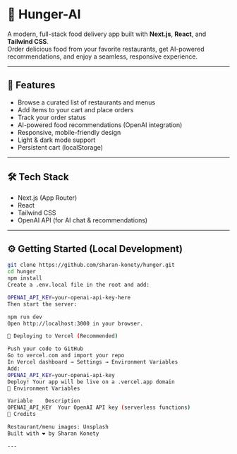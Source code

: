 # 🍔 Hunger-AI

A modern, full-stack food delivery app built with **Next.js**, **React**, and **Tailwind CSS**.  
Order delicious food from your favorite restaurants, get AI-powered recommendations, and enjoy a seamless, responsive experience.

---

## 🚀 Features

- Browse a curated list of restaurants and menus  
- Add items to your cart and place orders  
- Track your order status  
- AI-powered food recommendations (OpenAI integration)  
- Responsive, mobile-friendly design  
- Light & dark mode support  
- Persistent cart (localStorage)

---

## 🛠️ Tech Stack

- Next.js (App Router)  
- React  
- Tailwind CSS  
- OpenAI API (for AI chat & recommendations)

---

## ⚙️ Getting Started (Local Development)

```bash
git clone https://github.com/sharan-konety/hunger.git
cd hunger
npm install
Create a .env.local file in the root and add:

OPENAI_API_KEY=your-openai-api-key-here
Then start the server:

npm run dev
Open http://localhost:3000 in your browser.

🚢 Deploying to Vercel (Recommended)

Push your code to GitHub
Go to vercel.com and import your repo
In Vercel dashboard → Settings → Environment Variables
Add:
OPENAI_API_KEY=your-openai-api-key
Deploy! Your app will be live on a .vercel.app domain
🔑 Environment Variables

Variable	Description
OPENAI_API_KEY	Your OpenAI API key (serverless functions)
🙏 Credits

Restaurant/menu images: Unsplash
Built with ❤️ by Sharan Konety

---
